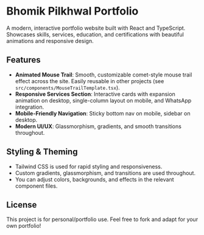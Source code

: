# Bhomik Pilkhwal Portfolio

A modern, interactive portfolio website built with React and TypeScript. Showcases skills, services, education, and certifications with beautiful animations and responsive design.

## Features

- **Animated Mouse Trail**: Smooth, customizable comet-style mouse trail effect across the site. Easily reusable in other projects (see `src/components/MouseTrailTemplate.tsx`).
- **Responsive Services Section**: Interactive cards with expansion animation on desktop, single-column layout on mobile, and WhatsApp integration.
- **Mobile-Friendly Navigation**: Sticky bottom nav on mobile, sidebar on desktop.
- **Modern UI/UX**: Glassmorphism, gradients, and smooth transitions throughout.


## Styling & Theming

- Tailwind CSS is used for rapid styling and responsiveness.
- Custom gradients, glassmorphism, and transitions are used throughout.
- You can adjust colors, backgrounds, and effects in the relevant component files.

## License

This project is for personal/portfolio use. Feel free to fork and adapt for your own portfolio! 